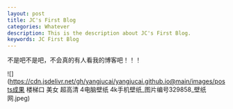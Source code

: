 ```yaml
---
layout: post
title: JC's First Blog
categories: Whatever
description: This is the description about JC's First Blog.
keywords: JC First Blog
---
```


不是吧不是吧，不会真的有人看我的博客吧！！！

![](https://cdn.jsdelivr.net/gh/yangjucai/yangjucai.github.io@main/images/posts成果 楼梯口 美女 超高清 4电脑壁纸 4k手机壁纸_图片编号329858_壁纸网.jpeg)

